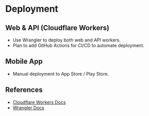 # Deployment

## Web & API (Cloudflare Workers)
- Use Wrangler to deploy both web and API workers.
- Plan to add GitHub Actions for CI/CD to automate deployment.

## Mobile App
- Manual deployment to App Store / Play Store.

## References
- [Cloudflare Workers Docs](https://developers.cloudflare.com/workers/)
- [Wrangler Docs](https://developers.cloudflare.com/workers/wrangler/) 